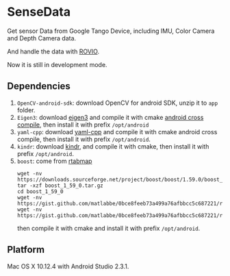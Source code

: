 # SenseData
Get sensor Data from Google Tango Device, including IMU, Color Camera and Depth Camera data.

And handle the data with [ROVIO](https://github.com/ethz-asl/rovio).

Now it is still in development mode.

## Dependencies
1. `OpenCV-android-sdk`: download OpenCV for android SDK, unzip it to `app` folder.
2. `Eigen3`: download [eigen3](http://eigen.tuxfamily.org/index.php?title=Main_Page) and compile it with cmake [android cross compile](https://github.com/taka-no-me/android-cmake), then install it with prefix `/opt/android`
3. `yaml-cpp`: download [yaml-cpp](https://github.com/jbeder/yaml-cpp) and compile it with cmake android cross compile, then install it with prefix `/opt/android`.
4. `kindr`: download [kindr](https://github.com/ethz-asl/kindr), and compile it with cmake, then install it with prefix `/opt/android`. 
5. `boost`: come from [rtabmap](https://github.com/introlab/rtabmap)
    ```
    wget -nv https://downloads.sourceforge.net/project/boost/boost/1.59.0/boost_1_59_0.tar.gz
    tar -xzf boost_1_59_0.tar.gz
    cd boost_1_59_0
    wget -nv https://gist.github.com/matlabbe/0bce8feeb73a499a76afbbcc5c687221/raw/489ff2869eccd6f8d03ffb9090ef839108762741/BoostConfig.cmake.in
    wget -nv https://gist.github.com/matlabbe/0bce8feeb73a499a76afbbcc5c687221/raw/e7fbf0e301cfea417a7aa69989a761a4de08b8c3/CMakeLists.txt
    ```
    then compile it with cmake and install it with prefix `/opt/android`.

## Platform
Mac OS X 10.12.4 with Android Studio 2.3.1.

